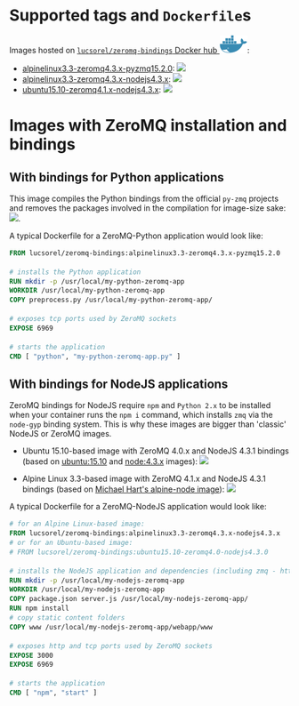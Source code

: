 # Supported tags and `Dockerfile`s
Images hosted on [`lucsorel/zeromq-bindings` Docker hub ![](https://github.com/lucsorel/zeromq-bindings/blob/master/docker-logo.png)](https://hub.docker.com/r/lucsorel/zeromq-bindings/ 'Hosted on Docker hub lucsorel/zeromq-bindings:ubuntu15.10-zeromq4.1.x-nodejs4.3.x'):
* [alpinelinux3.3-zeromq4.3.x-pyzmq15.2.0](https://github.com/lucsorel/zeromq-bindings/tree/master/alpinelinux3.3-zeromq4.3.x-pyzmq15.2.0): [![](https://badge.imagelayers.io/lucsorel/zeromq-bindings:alpinelinux3.3-zeromq4.3.x-pyzmq15.2.0.svg)](https://imagelayers.io/?images=lucsorel/zeromq-bindings:alpinelinux3.3-zeromq4.3.x-pyzmq15.2.0 'Alpine Linux-based Python image with ZeroMQ bindings')
* [alpinelinux3.3-zeromq4.3.x-nodejs4.3.x](https://github.com/lucsorel/zeromq-bindings/tree/master/alpinelinux3.3-zeromq4.3.x-nodejs4.3.x): [![](https://badge.imagelayers.io/lucsorel/zeromq-bindings:alpinelinux3.3-zeromq4.3.x-nodejs4.3.x.svg)](https://imagelayers.io/?images=lucsorel/zeromq-bindings:alpinelinux3.3-zeromq4.3.x-nodejs4.3.x 'Alpine Linux-based NodeJS image with ZeroMQ bindings')
* [ubuntu15.10-zeromq4.1.x-nodejs4.3.x](https://github.com/lucsorel/zeromq-bindings/tree/master/ubuntu15.10-zeromq4.1.x-nodejs4.3.x): [![](https://badge.imagelayers.io/lucsorel/zeromq-bindings:ubuntu15.10-zeromq4.1.x-nodejs4.3.x.svg)](https://imagelayers.io/?images=lucsorel/zeromq-bindings:ubuntu15.10-zeromq4.1.x-nodejs4.3.x 'Ubuntu-based NodeJS image with ZeroMQ bindings')

# Images with ZeroMQ installation and bindings
## With bindings for Python applications
This image compiles the Python bindings from the official `py-zmq` projects and removes the packages involved in the compilation for image-size sake: [![](https://badge.imagelayers.io/lucsorel/zeromq-bindings:alpinelinux3.3-zeromq4.3.x-pyzmq15.2.0.svg)](https://imagelayers.io/?images=lucsorel/zeromq-bindings:alpinelinux3.3-zeromq4.3.x-pyzmq15.2.0 'Alpine Linux-based Python image with ZeroMQ bindings').

A typical Dockerfile for a ZeroMQ-Python application would look like:

```dockerfile
FROM lucsorel/zeromq-bindings:alpinelinux3.3-zeromq4.3.x-pyzmq15.2.0

# installs the Python application
RUN mkdir -p /usr/local/my-python-zeromq-app
WORKDIR /usr/local/my-python-zeromq-app
COPY preprocess.py /usr/local/my-python-zeromq-app/

# exposes tcp ports used by ZeroMQ sockets
EXPOSE 6969

# starts the application
CMD [ "python", "my-python-zeromq-app.py" ]
```

## With bindings for NodeJS applications
ZeroMQ bindings for NodeJS require `npm` and `Python 2.x` to be installed when your container runs the `npm i` command, which installs `zmq` via the `node-gyp` binding system. This is why these images are bigger than 'classic' NodeJS or ZeroMQ images.

* Ubuntu 15.10-based image with ZeroMQ 4.0.x and NodeJS 4.3.1 bindings (based on [ubuntu:15.10](https://hub.docker.com/_/ubuntu/) and [node:4.3.x](https://hub.docker.com/_/node/) images): [![](https://badge.imagelayers.io/lucsorel/zeromq-bindings:ubuntu15.10-zeromq4.0-nodejs4.3.0.svg)](https://imagelayers.io/?images=lucsorel/zeromq-bindings:ubuntu15.10-zeromq4.0-nodejs4.3.0 'Ubuntu-based NodeJS image with ZeroMQ bindings')

* Alpine Linux 3.3-based image with ZeroMQ 4.1.x and NodeJS 4.3.1 bindings (based on [Michael Hart's alpine-node image](https://hub.docker.com/r/mhart/alpine-node/)): [![](https://badge.imagelayers.io/lucsorel/zeromq-bindings:alpinelinux3.3-zeromq4.3.x-nodejs4.3.x.svg)](https://imagelayers.io/?images=lucsorel/zeromq-bindings:alpinelinux3.3-zeromq4.3.x-nodejs4.3.x 'Alpine Linux-based NodeJS image with ZeroMQ bindings')

A typical Dockerfile for a ZeroMQ-NodeJS application would look like:

```dockerfile
# for an Alpine Linux-based image:
FROM lucsorel/zeromq-bindings:alpinelinux3.3-zeromq4.3.x-nodejs4.3.x
# or for an Ubuntu-based image:
# FROM lucsorel/zeromq-bindings:ubuntu15.10-zeromq4.0-nodejs4.3.0

# installs the NodeJS application and dependencies (including zmq - https://github.com/JustinTulloss/zeromq.node):
RUN mkdir -p /usr/local/my-nodejs-zeromq-app
WORKDIR /usr/local/my-nodejs-zeromq-app
COPY package.json server.js /usr/local/my-nodejs-zeromq-app/
RUN npm install
# copy static content folders
COPY www /usr/local/my-nodejs-zeromq-app/webapp/www

# exposes http and tcp ports used by ZeroMQ sockets
EXPOSE 3000
EXPOSE 6969

# starts the application
CMD [ "npm", "start" ]
```
